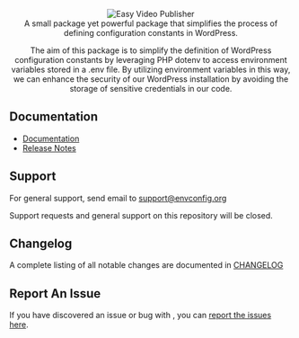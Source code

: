 <p align="center">
  <img src="https://user-images.githubusercontent.com/4777400/225331174-d5ae1c0e-5ec0-493b-aabc-91c4cc6a14c4.png" alt="Easy Video Publisher" />
<br/>
  A small package yet powerful package that simplifies the process of defining configuration constants in WordPress.
</p>
<p align="center">
  The aim of this package is to simplify the definition of WordPress configuration constants by leveraging PHP dotenv to access environment variables stored in a .env file. By utilizing environment variables in this way, we can enhance the security of our WordPress installation by avoiding the storage of sensitive credentials in our code.
</p>

## Documentation

- [Documentation](/resources/docs/)
- [Release Notes](https://github.com/devuri/wp-env-config/releases/)

## Support

For general support, send email to support@envconfig.org

Support requests and general support on this repository will be closed.

## Changelog
A complete listing of all notable changes are documented in [CHANGELOG](https://github.com/devuri/wp-env-config/blob/master/CHANGELOG.md)

## Report An Issue

If you have discovered an issue or bug with , you can [report the issues here](https://github.com/devuri/wp-env-config/issues). 
